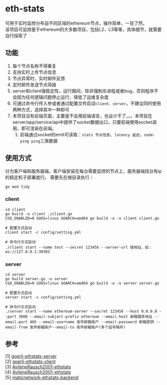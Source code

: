 # eth-stats
可用于实时监控分布自不同区域的ethereum节点，操作简单，一目了然。  
该项目可监控基于ethereum的大多数项目，包括L2、L3等等，具体细节，就需要自行探索了

## 功能
1. 每个节点名称不得重复
2. 支持实时上传节点信息
3. 节点异常时，实时邮件反馈
4. 定时邮件发送节点简报
5. server和client强稳定性，运行期间，除非强制杀进程或者bug，否则程序不会因为任何逻辑问题停止运行，降低了运维复杂度
6. 可通过命令行传入参或者通过配置文件启动`client、server`，不建议同时使用两种方式，选择其中一种即可
7. 本项目没有前端页面，主要是不会用前端语言，也设计不了。。。本项目在server/app/service/api中提供了socket数据出口，只要前端使用socket调用，即可渲染在前端。
   1. 前端通过socket的emit可读取：`stats 节点信息`、`latency 延迟`、`node-ping ping`三类数据

## 使用方式
分为客户端和服务器端，客户端安装在每台需要监控的节点上，服务器端找台有ip的稳定机子部署就行。
需要先在根目录执行：
```shell
go mod tidy
```

### client
```shell
cd client
go build -o client ./client.go 
CGO_ENABLED=0 GOOS=linux GOARCH=amd64 go build -a -o client client.go

# 配置方式启动
client start -c config/setting.yml

# 命令行方式启动
./client start --name test --secret 123456 --server-url 链地址，如：ws://127.0.0.1:30303
```

### server
```shell
cd server
go build server.go -o server
CGO_ENABLED=0 GOOS=linux GOARCH=amd64 go build -a -o server server.go

# 配置方式启动
server start -c config/setting.yml

# 命令行方式启动
./server start --name ethereum-server --secret 123456 --host 0.0.0.0 --port 3000 --email-subject-prefix ethereum --email-host 邮箱服务地址 --email-port 465 --email-username 发件邮箱账户 --email-password 邮箱密钥 --email-from 发件邮箱账户--email-to 收件邮箱账户(多个逗号隔开)
```

## 参考
[1] [goerli-ethstats-server](https://github.com/goerli/ethstats-server)  
[2] [goerli-ethstats-client](https://github.com/goerli/ethstats-client)  
[3] [AvileneRausch2001-ethstats](https://github.com/AvileneRausch2001/ethstats)  
[4] [AvileneRausch2001-ethstats](https://github.com/AvileneRausch2001/ethstats)  
[5] [maticnetwork-ethstats-backend](https://github.com/maticnetwork/ethstats-backend)  


